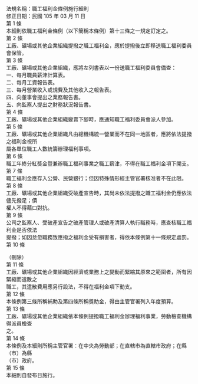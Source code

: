 法規名稱：職工福利金條例施行細則  
修正日期：民國 105 年 03 月 11 日  
第 1 條  
本細則依職工福利金條例（以下簡稱本條例）第十三條之一規定訂定之。  
第 2 條  
工廠、礦場或其他企業組織提撥之職工福利金，應於提撥後立即移送職工福利委員會保管。  
第 3 條  
工廠、礦場或其他企業組織，應將左列書表以一份送職工福利委員會備查：  
一、每月職員薪津計算表。  
二、每月工資報告表。  
三、每月營業收入或規費及其他收入之報告表。  
四、向董事會提出之業務報告書。  
五、向監察人提出之財務狀況報告書。  
第 4 條  
工廠、礦場或其他企業組織變賣下腳時，應通知職工福利委員會派人參加。  
第 5 條  
工廠、礦場或其他企業組織凡由總機構統一營業而不在同一地區者，應將依法提撥之福利金視所  
屬各單位職工人數統籌辦理福利事項。  
第 6 條  
職工年終分紅獎金暨兼辦職工福利事業之職工薪津，不得在職工福利金項下開支。  
第 7 條  
職工褔利金應存入公營、民營銀行；但因特殊情形經主管官署核准者不在此限。  
第 8 條  
工廠、礦場或其他企業組織受破產宣告時，其尚未依法提撥之職工福利金仍應依法儘先撥足；債  
權人不得藉口對抗。  
第 9 條  
公司之監察人、受破產宣告之破產管理人或破產清算人執行職務時，應查核職工福利金是否依法  
提撥；如因怠忽職務致應撥之福利金受有損害者，得依本條例第十一條規定處罰。  
第 10 條  


（刪除）  
第 11 條  
工廠、礦場或其他企業組織因經濟或業務上之變動而緊縮其原來之範圍者，所有因緊縮而遣散之  
職工，其遣散費用應另行設法，不得在福利金項下動支。  
第 12 條  
本條例第三條所稱補助及第四條所稱獎助金，得由主管官署列入年度預算。  
第 13 條  
工廠、礦場或其他企業組織依本條例提撥職工福利金辦理福利事業，勞動檢查機構得派員檢查  
之。  
第 14 條  
本條例及本細則所稱主管官署：在中央為勞動部；在直轄市為直轄市政府；在縣（市）為縣  
（市）政府。  
第 15 條  
本細則自發布日施行。  


